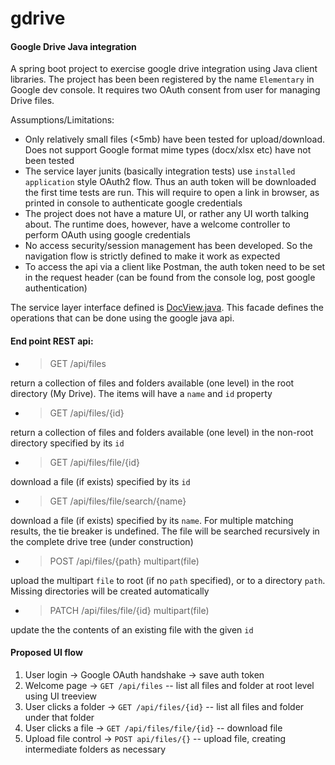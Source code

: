 # gdrive
#### Google Drive Java integration

A spring boot project to exercise google drive integration using Java client libraries. The project has been been registered by the name ``Elementary`` in Google dev console. It requires two OAuth consent from user for managing Drive files.

Assumptions/Limitations:
- Only relatively small files (<5mb) have been tested for upload/download. Does not support Google format mime types (docx/xlsx etc) have not been tested
- The service layer junits (basically integration tests) use `installed application` style OAuth2 flow. Thus an auth token will
be downloaded the first time tests are run. This will require to open a link in browser, as printed in console to authenticate
google credentials
- The project does not have a mature UI, or rather any UI worth talking about. The runtime does, however, have a welcome controller to perform OAuth using google credentials
- No access security/session management has been developed. So the navigation flow is strictly defined to make it work as expected
- To access the api via a client like Postman, the auth token need to be set in the request header (can be found from the console log, post google authentication)

The service layer interface defined is [DocView.java](https://github.com/javanotes/gdrive/blob/master/src/main/java/com/docview/DocView.java). This facade defines the operations that can be done using the google java api.

#### End point REST api:

- > GET /api/files

return a collection of files and folders available (one level) in the root directory (My Drive). The items will have a `name` and
`id` property

- > GET /api/files/{id}

return a collection of files and folders available (one level) in the non-root directory specified by its `id`

- > GET /api/files/file/{id}

download a file (if exists) specified by its `id`

- > GET /api/files/file/search/{name}

download a file (if exists) specified by its `name`. For multiple matching results, the tie breaker is undefined. The file will be searched recursively in the complete drive tree (under construction)

- > POST /api/files/{path} multipart(file)

upload the multipart `file` to root (if no `path` specified), or to a directory `path`. Missing directories will be created automatically

- > PATCH /api/files/file/{id} multipart(file)

update the the contents of an existing file with the given `id`

#### Proposed UI flow
1. User login -> Google OAuth handshake -> save auth token
2. Welcome page -> ``GET /api/files`` -- list all files and folder at root level using UI treeview
3. User clicks a folder -> ``GET /api/files/{id}`` -- list all files and folder under that folder
4. User clicks a file -> ``GET /api/files/file/{id}`` -- download file
5. Upload file control -> ``POST api/files/{}`` -- upload file, creating intermediate folders as necessary
